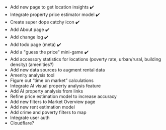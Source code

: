 - Add new page to get location insights ✔️
- Integrate property price estimator model ✔️
- Create super dope catchy icon ✔️
- Add About page ✔️
- Add change log ✔️
- Add todo page (meta) ✔️
- Add a "guess the price" mini-game ✔️
- Add accessory statistics for locations (poverty rate, urban/rural, building density) (amenities?)
- Add new data sources to augment rental data
- Amenity analysis tool
- Figure out “time on market” calculations
- Integrate AI visual property analysis feature
- Add AI property analysis from links
- Refine price estimation model to increase accuracy
- Add new filters to Market Overview page
- Add new rent estimation model
- Add crime and poverty filters to map
- Integrate user auth
- Cloudflare?
